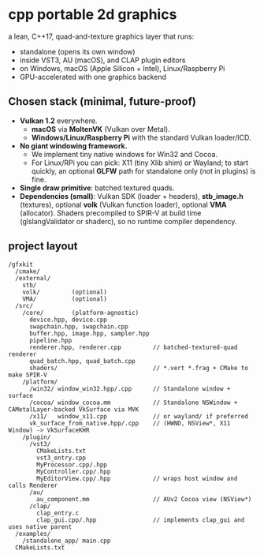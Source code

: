 
# cpp portable 2d graphics

a lean, C++17, quad-and-texture graphics layer that runs:

 - standalone (opens its own window)
 - inside VST3, AU (macOS), and CLAP plugin editors
 - on Windows, macOS (Apple Silicon + Intel), Linux/Raspberry Pi
 - GPU-accelerated with one graphics backend


## Chosen stack (minimal, future-proof)

 - **Vulkan 1.2** everywhere.
   - **macOS** via **MoltenVK** (Vulkan over Metal).
   - **Windows/Linux/Raspberry Pi** with the standard Vulkan loader/ICD.
 - **No giant windowing framework.**
   - We implement tiny native windows for Win32 and Cocoa.
   - For Linux/RPi you can pick: X11 (tiny Xlib shim) *or* Wayland; to start quickly, an optional **GLFW** path for standalone only (not in plugins) is fine.
 - **Single draw primitive**: batched textured quads.
 - **Dependencies (small)**: Vulkan SDK (loader + headers), **stb_image.h** (textures), optional **volk** (Vulkan function loader), optional **VMA** (allocator). Shaders precompiled to SPIR-V at build time (glslangValidator or shaderc), so no runtime compiler dependency.

## project layout

```
/gfxkit
  /cmake/
  /external/
    stb/
    volk/         (optional)
    VMA/          (optional)
  /src/
    /core/        (platform-agnostic)
      device.hpp, device.cpp
      swapchain.hpp, swapchain.cpp
      buffer.hpp, image.hpp, sampler.hpp
      pipeline.hpp
      renderer.hpp, renderer.cpp         // batched-textured-quad renderer
      quad_batch.hpp, quad_batch.cpp
      shaders/                           // *.vert *.frag + CMake to make SPIR-V
    /platform/
      /win32/ window_win32.hpp/.cpp      // Standalone window + surface
      /cocoa/ window_cocoa.mm            // Standalone NSWindow + CAMetalLayer-backed VkSurface via MVK
      /x11/   window_x11.cpp             // or wayland/ if preferred
      vk_surface_from_native.hpp/.cpp    // (HWND, NSView*, X11 Window) -> VkSurfaceKHR
    /plugin/
      /vst3/
        CMakeLists.txt
        vst3_entry.cpp
        MyProcessor.cpp/.hpp
        MyController.cpp/.hpp
        MyEditorView.cpp/.hpp            // wraps host window and calls Renderer
      /au/
        au_component.mm                  // AUv2 Cocoa view (NSView*)
      /clap/
        clap_entry.c
        clap_gui.cpp/.hpp                // implements clap_gui and uses native parent
  /examples/
    /standalone_app/ main.cpp
  CMakeLists.txt
```


